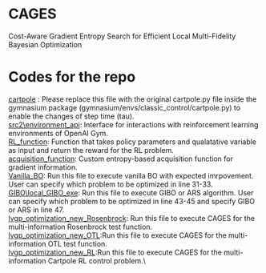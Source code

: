 # CAGES
Cost-Aware Gradient Entropy Search for Efficient Local
Multi-Fidelity Bayesian Optimization

# Codes for the repo
[cartpole](https://github.com/PaulsonLab/CAGES/blob/1c9525c7246ac3c7511f79fa02d784f689c59aed/cartpole.py) : Please replace this file with the original cartpole.py file inside the gymnasium package (gymnasium/envs/classic_control/cartpole.py) to enable the changes of step time (tau).\
[src2\environment_api](URL): Interface for interactions with reinforcement learning environments of OpenAI Gym.\
[RL_function](URL): Function that takes policy parameters and qualatative variable as input and return the reward for the RL problem.\
[acquisition_function](URL): Custom entropy-based acquisition function for gradient information.\
[Vanilla_BO](URL): Run this file to execute vanilla BO with expected imrpovement. User can specify which problem to be optimized in line 31-33.\
[GIBO\local_GIBO_exe](URL): Run this file to execute GIBO or ARS algorithm. User can specify which problem to be optimized in line 43-45 and specify GIBO or ARS in line 47.\
[lvgp_optimization_new_Rosenbrock](URL): Run this file to execute CAGES for the multi-information Rosenbrock test function.\
[lvgp_optimization_new_OTL](URL):Run this file to execute CAGES for the multi-information OTL test function.\
[lvgp_optimization_new_RL](URL):Run this file to execute CAGES for the multi-information Cartpole RL control problem.\

